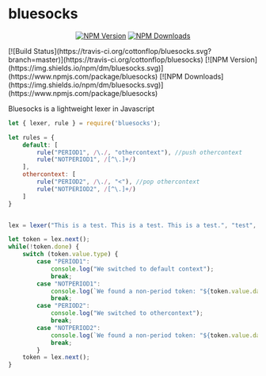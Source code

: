 # bluesocks
<p align="center">
<a href="//www.npmjs.com/package/bluesocks"><img src="https://img.shields.io/npm/v/bluesocks.svg?style=flat" alt="NPM Version" /></a> <a href="//www.npmjs.com/package/bluesocks"><img src="https://img.shields.io/npm/dm/bluesocks.svg?style=flat" alt="NPM Downloads" /></a>
</p>
[![Build Status](https://travis-ci.org/cottonflop/bluesocks.svg?branch=master)](https://travis-ci.org/cottonflop/bluesocks)
[![NPM Version](https://img.shields.io/npm/dm/bluesocks.svg)](https://www.npmjs.com/package/bluesocks)
[![NPM Downloads](https://img.shields.io/npm/dm/bluesocks.svg)](https://www.npmjs.com/package/bluesocks)

Bluesocks is a lightweight lexer in Javascript

```javascript
let { lexer, rule } = require('bluesocks');

let rules = {
	default: [
		rule("PERIOD1", /\./, "othercontext"), //push othercontext
		rule("NOTPERIOD1", /[^\.]+/)
	],
	othercontext: [
		rule("PERIOD2", /\./, "<"), //pop othercontext
		rule("NOTPERIOD2", /[^\.]+/)
	]
}


lex = lexer("This is a test. This is a test. This is a test.", "test", rules);

let token = lex.next();
while(!token.done) {
	switch (token.value.type) {
		case "PERIOD1":
			console.log("We switched to default context");
			break;
		case "NOTPERIOD1":
			console.log(`We found a non-period token: "${token.value.data}"`);
			break;
		case "PERIOD2":
			console.log("We switched to othercontext");
			break;
		case "NOTPERIOD2":
			console.log(`We found a non-period token: "${token.value.data}"`);
			break;
		}
	token = lex.next();
}
```
